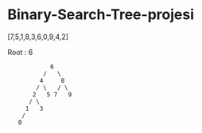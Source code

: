 # Binary-Search-Tree-projesi

[7,5,1,8,3,6,0,9,4,2]

Root : 6
     
                6
              /   \
             4     8
            / \   / \
           2   5 7   9
          / \
         1   3
        /
       0


